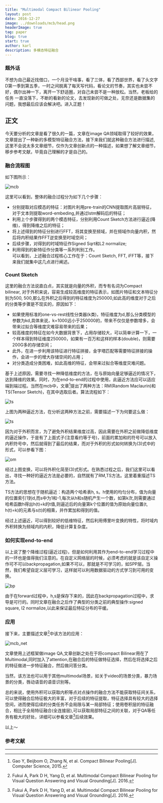 ```yaml
---
title: "Multimodal Compact Bilinear Pooling"
layout: post
date: 2016-12-27
image: ../downloads/mcb/head.png
headerImage: true
tag: paper
blog: true
start: true
author: karl
description: 多模态特征融合
---  
```


### 题外话　　

不想为自己最近找借口，一个月没干啥事，看了三体，看了西部世界，看了头文字D第一季到第五季，一时之间脱离了每天写代码，看论文的节奏，其实也未尝不好，偶尔出神一下，离开一下舒适圈，对自己未尝不是一种放松。当然，老板给的任务
一直没落下，不断的看新的论文，去发现新的可做之处，无奈还是数据集的问题，我想最后应该会解决吧。进入正题！

## 正文

今天要分析的文章是看了很久的一篇，文章在image QA领域取得了较好的效果，文章提出了一种新的多模型特征融合方法，接下来我们就这种融合方法进行描述,这里不会说太多文章细节，仅作为文章创新点的一种描述，如果想了解文章细节，移步参考文献，毕竟自己理解的才是自己的。　

### 融合流程图　　
如下图所示：　　

![mcb](../downloads/mcb/head.png)  

这里可以看到，整体的融合过程分为如下几个步骤：  

* 分别提取对应模态的特征：对图片利用pre-train的CNN提取图片高层特征，对于文本则提取word-embeding,并通过lstm解码后的特征；　　
* 利用上个步骤得到的两个模态特征，分别利用Count Sketch方法进行逼近(降维)，得到降维之后的特征；  
* 将上述得到的特征分别进行FFT，将其变换至频域，并在频域作向量内积，然后将内积结果作FFT逆变换至时域空间；  
* 后续步骤，对得到的时域特征作Signed Sqrt和L2 normalize;  
* 利用得到的新特征作分类等一系列判别工作。　　  
可以看到，上述融合过程核心工作在于：Count Sketch, FFT, iFFT等，接下来我们就集中这几点进行阐述。　　

### Count Sketch  
这里的融合方法说直白点，其实就是向量的外积，而专有名词为Compact bilinear, 对于外积来说，容易生成较高维度的特征表示，如图片特征和文本特征分别为500, 500,那么在外积之后得到的特征维度为250000,如此高的维度对于之后的分类等步骤是不现实的，原因如下：　　

* 如果使用标准的one-vs-rest线性分类器(k类)，特征维度为d,那么分类模型的参数为kd,具体来说，k=1000远小于250000的，带来不仅仅是参数增多，会带来过拟合等维度灾难容易带来的后果；
* 较高维度的特征在如今大数据背景下，占用存储较大，可以简单计算一下，一个样本得到特征维度250000，如果有一百万和这样的样本(double)，则需要200G多的存储空间；　　
* 此外，在进一步利用该特征进行特征拼接，金字塔匹配等需要特征拼接的操作，会进一步的增大存储空间的占用；　　
* 对分类造成分类困难，如此高维的特征，会带来过拟合等维度灾难问题。　　

基于上述原因，需要寻找一种降低维度的方法，在与原始向量足够逼近的情况下，达到降维的效果。同时，为在end-to-end的过程中使用，此逼近方法应可以适应端到端过程。当然在mcb中，文章[^1]提出了两种方法：RM(Random Maclaurin)和TS(Tensor Sketch)，在其中选取后者。算法流程如下：　　

![ts](../downloads/mcb/ts.png)  

上图为两种逼近方法，在分析这两种方法之前，需要描述一下为何要这么做：　　

![ts](../downloads/mcb/cb.png)   

因为对于外积而言，为了避免外积结果维度过高，因此需要在外积之前做降低维度的逼近操作，于是有了上面式子(注意看约等于号)，前面的累加和的符号可以放入内积符号中，然后就得到了最后的结果，而对于外积的形式如何转换为(3)式中的形式，可以参看下图：　　

![om](../downloads/mcb/om.png)     

经过上图变换，可以将外积化简至(3)式形式。在熟悉过程之后，我们这里可以看出，寻找一种好的逼近方法是必要的，自然就有了RM,TS方法。这里着重描述TS方法。　　

TS方法的思想在于随机逼近：构造两个哈希表h, s。h使用的均匀分布，值为向量的位置索引1到d,而s中为1和-1,每次从h和s随机产生一个数，如第k次,则需要通过哈希函数h得出h(t)=k的t值,则逼近后的向量第k个位置的值为原始向量位置(t, h(t)=k)的元素与s(t)的相乘，并作累加和得到的值。　　

经过上述逼近，可以得到较好的低维特征，然后利用傅里叶变换的特性，将时域内外积转换为频域内的内积，降低计算复杂度。

### 如何实现end-to-end  

以上说了整个降维过程(逼近过程)，但是如何利用其作为end-to-end学习过程中的一环也是值得我们注意的。在自定义网络层的时候，必须考虑的就是该自定义操作可不可以backpropagation,如果不可以，那就是不可学习的，如SPP层。当然，我们希望自定义层可学习，这样就可以利用数据驱动的方式学习到可用的变换。　　

![bp](../downloads/mcb/bp.png)  

由于在forward过程中，h,s是保存下来的，因此在backpropagation过程中，求导是可行的。同时文章在融合之后作了典型的分类之前的典型操作:signed square, l2 normalize,以此来保证最后特征分布的平缓。

### 应用　　

接下来，主要描述文章[^2]中该方法的应用：　　

![mcb_net](../downloads/mcb/mcb_net.png)  

文章使用上述框架做image QA,文章创新之处在于将compact Bilinear用在了Multimodal,同时加入了attention,在融合后的特征做特征选择，然后在将选择之后的特征做进一步特征融合，然后做问答分类。　　

当然，该方法也可以用于其他multimodal场景，如关于video的场景分类，暴力场景的分类，唇动语音的语音识别等。

总的来说，使用外积可以获取内积等点对点操作的融合方法不能获取特征间关系，可以使得融合后特征极大的丰富，对于后续的特征提取，特征选择具有较大的选择空间，进而使得后续的分类任务不会局限与某一局部特征；使用卷积层的特征融合，相比于全局特征融合(全连接层),可以获取局部特征之间的关联，对于QA等任务有极大的好处，详细可以参看文章[^2]后续效果。　　

以上～

### 参考文献
---
[^1]: Gao Y, Beijbom O, Zhang N, et al. Compact Bilinear Pooling[J]. Computer Science, 2015.  

[^2]: Fukui A, Park D H, Yang D, et al. Multimodal Compact Bilinear Pooling for Visual Question Answering and Visual Grounding[J]. 2016.
